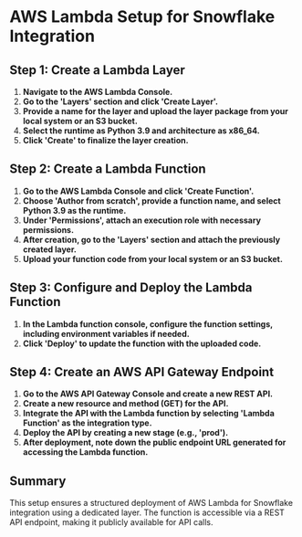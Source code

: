 # AWS Lambda Setup for Snowflake Integration

## Step 1: Create a Lambda Layer

1. **Navigate to the AWS Lambda Console.**
2. **Go to the 'Layers' section and click 'Create Layer'.**
3. **Provide a name for the layer and upload the layer package from your local system or an S3 bucket.**
4. **Select the runtime as Python 3.9 and architecture as x86_64.**
5. **Click 'Create' to finalize the layer creation.**

## Step 2: Create a Lambda Function

1. **Go to the AWS Lambda Console and click 'Create Function'.**
2. **Choose 'Author from scratch', provide a function name, and select Python 3.9 as the runtime.**
3. **Under 'Permissions', attach an execution role with necessary permissions.**
4. **After creation, go to the 'Layers' section and attach the previously created layer.**
5. **Upload your function code from your local system or an S3 bucket.**

## Step 3: Configure and Deploy the Lambda Function

1. **In the Lambda function console, configure the function settings, including environment variables if needed.**
2. **Click 'Deploy' to update the function with the uploaded code.**

## Step 4: Create an AWS API Gateway Endpoint

1. **Go to the AWS API Gateway Console and create a new REST API.**
2. **Create a new resource and method (GET) for the API.**
3. **Integrate the API with the Lambda function by selecting 'Lambda Function' as the integration type.**
4. **Deploy the API by creating a new stage (e.g., 'prod').**
5. **After deployment, note down the public endpoint URL generated for accessing the Lambda function.**

## Summary

This setup ensures a structured deployment of AWS Lambda for Snowflake integration using a dedicated layer. The function is accessible via a REST API endpoint, making it publicly available for API calls.

